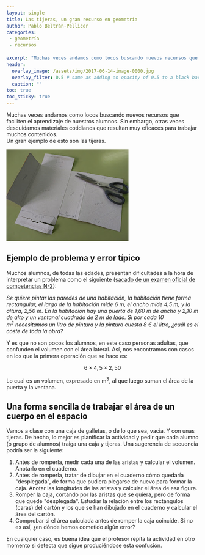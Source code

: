 ```yaml
--- 
layout: single 
title: Las tijeras, un gran recurso en geometría 
author: Pablo Beltrán-Pellicer 
categories:
 - geometría 
 - recursos  

excerpt: "Muchas veces andamos como locos buscando nuevos recursos que faciliten el aprendizaje de nuestros alumnos. Sin embargo..."
header:
  overlay_image: /assets/img/2017-06-14-image-0000.jpg
  overlay_filter: 0.5 # same as adding an opacity of 0.5 to a black background
  caption: ""
toc: true
toc_sticky: true
---
```



Muchas veces andamos como locos buscando nuevos recursos que faciliten el aprendizaje de nuestros alumnos. Sin embargo, otras veces descuidamos materiales cotidianos que resultan muy eficaces para trabajar muchos contenidos.  
Un gran ejemplo de esto son las tijeras.  

![](/assets/img/2017-06-14-image-0000.jpg)

## Ejemplo de problema y error típico

Muchos alumnos, de todas las edades, presentan dificultades a la hora de interpretar un problema como el siguiente ([sacado de un examen oficial de competencias N-2](http://epa.educa.aragon.es/educapermanente/competencias_clave_n2/modelos_prueba.php)):  
  
*Se quiere pintar las paredes de una habitación, la habitación tiene forma rectangular, el largo de la habitación mide 6 m, el ancho mide 4,5 m, y la altura, 2,50 m. En la habitación hay una puerta de 1,60 m de ancho y 2,10 m de alto y un ventanal cuadrado de 2 m de lado. Si por cada 10 m<sup>2</sup> necesitamos un litro de pintura y la pintura cuesta 8 € el litro, ¿cuál es el coste de toda la obra?*   

Y es que no son pocos los alumnos, en este caso personas adultas, que confunden el volumen con el área lateral. Así, nos encontramos con casos en los que la primera operación que se hace es:  

$$6 \times 4,5 \times 2,50$$

Lo cual es un volumen, expresado en m<sup>3</sup>, al que luego suman el área de la puerta y la ventana.  

## Una forma sencilla de trabajar el área de un cuerpo en el espacio

Vamos a clase con una caja de galletas, o de lo que sea, vacía. Y con unas tijeras. De hecho, lo mejor es planificar la actividad y pedir que cada alumno (o grupo de alumnos) traiga una caja y tijeras. Una
sugerencia de secuencia podría ser la siguiente:  
1. Antes de romperla, medir cada una de las aristas y calcular el volumen. Anotarlo en el cuaderno.  
2. Antes de romperla, tratar de dibujar en el cuaderno cómo quedaría "desplegada", de forma que pudiera plegarse de nuevo para formar la caja. Anotar las longitudes de las aristas y calcular el área de esa figura.  
3. Romper la caja, cortando por las aristas que se quiera, pero de forma que quede "desplegada". Estudiar la relación entre los rectángulos (caras) del cartón y los que se han dibujado en el cuaderno y calcular el área del cartón.   
4. Comprobar si el área calculada antes de romper la caja coincide. Si no es así, ¿en dónde hemos cometido algún error?  
  
En cualquier caso, es buena idea que el profesor repita la actividad en otro momento si detecta que sigue produciéndose esta confusión.  
  
  
